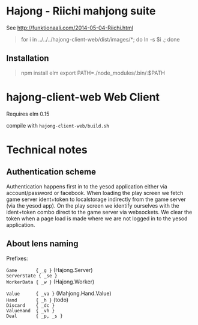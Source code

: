 # Hajong - Riichi mahjong suite

See http://funktionaali.com/2014-05-04-Riichi.html

> for i in ../../../hajong-client-web/dist/images/*; do ln -s $i .; done

## Installation

> npm install elm
> export PATH=./node_modules/.bin/:$PATH

# hajong-client-web Web Client

Requires elm 0.15

compile with `hajong-client-web/build.sh`


# Technical notes

## Authentication scheme

Authentication happens first in to the yesod application either via
account/password or facebook. When loading the play screen we fetch game server
ident+token to localstorage indirectly from the game server (via the yesod app).
On the play screen we identify ourselves with the ident+token combo direct to
the game server via websockets.  We clear the token when a page load is made
where we are not logged in to the yesod application.


## About lens naming

Prefixes:

`Game       { _g }` (Hajong.Server)  
`ServerState { _se }`  
`WorkerData { _w }` (Hajong.Worker)  

`Value      { _va }` (Mahjong.Hand.Value)  
`Hand       { _h }` (todo)  
`Discard    { _dc }`  
`ValueHand  { _vh }`  
`Deal       { _p, _s }`

